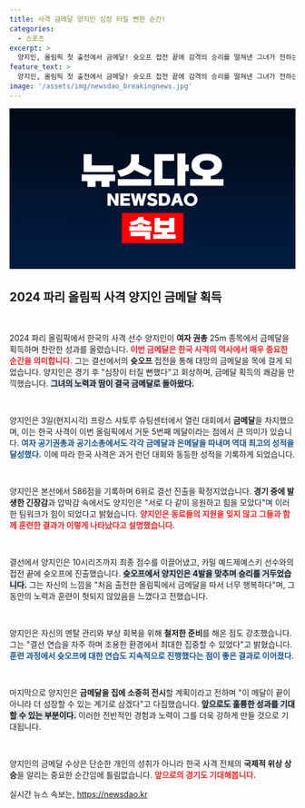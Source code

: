 ```yaml
---
title: 사격 금메달 양지인 심장 터질 뻔한 순간!
categories:
  - 스포츠
excerpt: >
  양지인, 올림픽 첫 출전에서 금메달! 슛오프 접전 끝에 감격의 승리를 떨쳐낸 그녀가 전하는 진한 소감과 훈련 비결은?
feature_text: >
  양지인, 올림픽 첫 출전에서 금메달! 슛오프 접전 끝에 감격의 승리를 떨쳐낸 그녀가 전하는 진한 소감과 훈련 비결은?
image: '/assets/img/newsdao_breakingnews.jpg'
---
```


<p><img src="/assets/img/newsdao_breakingnews.jpg" alt="cryptoinkorea 속보" /></p>

<h2 data-ke-size="size26">2024 파리 올림픽 사격 양지인 금메달 획득</h2>

<p data-ke-size="size16">&nbsp;</p>

<p>2024 파리 올림픽에서 한국의 사격 선수 양지인이 <b>여자 권총</b> 25m 종목에서 금메달을 획득하며 찬란한 성과를 올렸습니다. <b><span style="color: #ee2323;">이번 금메달은 한국 사격의 역사에서 매우 중요한 순간을 의미합니다.</span></b> 그는 결선에서의 <b>슛오프</b> 접전을 통해 대망의 금메달을 목에 걸게 되었습니다. 양지인은 경기 후 "심장이 터질 뻔했다"고 회상하며, 금메달 획득의 쾌감을 만끽했습니다. <b><span style="background-color: #21538527;">그녀의 노력과 땀이 결국 금메달로 돌아왔다.</span></b></p>

<p data-ke-size="size16">&nbsp;</p>

<p>양지인은 3일(현지시각) 프랑스 샤토루 슈팅센터에서 열린 대회에서 <b>금메달</b>을 차지했으며, 이는 한국 사격이 이번 올림픽에서 거둔 5번째 메달이라는 점에서 큰 의미가 있습니다. <b><span style="color: #1a5490;">여자 공기권총과 공기소총에서도 각각 금메달과 은메달을 따내며 역대 최고의 성적을 달성했다.</span></b> 이에 따라 한국 사격은 과거 런던 대회와 동등한 성적을 기록하게 되었습니다. </p>

<p data-ke-size="size16">&nbsp;</p>

<p>양지인은 본선에서 586점을 기록하며 6위로 결선 진출을 확정지었습니다. <b>경기 중에 발생한 긴장감</b>과 압박감 속에서도 양지인은 "서로 다 같이 응원하고 힘을 모았다"며 이러한 팀워크가 힘이 되었다고 밝혔습니다. <b><span style="color: #ee2323;">양지인은 동료들의 지원을 잊지 않고 그들과 함께 훈련한 결과가 이렇게 나타났다고 설명했습니다.</span></b> </p>

<p data-ke-size="size16">&nbsp;</p>

<p>결선에서 양지인은 10시리즈까지 최종 점수를 이끌어냈고, 카밀 예드제예스키 선수와의 접전 끝에 슛오프에 진출했습니다. <b><span style="background-color: #21538527;">슛오프에서 양지인은 4발을 맞추며 승리를 거두었습니다.</span></b> 그는 자신의 느낌을 "처음 출전한 올림픽에서 금메달을 따서 너무 행복하다"며, 그동안의 노력과 훈련이 헛되지 않았음을 느꼈다고 전했습니다.</p>

<p data-ke-size="size16">&nbsp;</p>

<p>양지인은 자신의 멘탈 관리와 부상 회복을 위해 <b>철저한 준비</b>를 해온 점도 강조했습니다. 그는 "결선 연습을 자주 하며 조용한 환경에서 최대한 집중할 수 있었다"고 밝혔습니다. <b><span style="color: #1a5490;">훈련 과정에서 슛오프에 대한 연습도 지속적으로 진행했다는 점이 좋은 결과로 이어졌다.</span></b> </p>

<p data-ke-size="size16">&nbsp;</p>

<p>마지막으로 양지인은 <b>금메달을 집에 소중히 전시</b>할 계획이라고 전하며 "이 메달이 끝이 아니라 더 성장할 수 있는 계기로 삼겠다"고 다짐했습니다. <b><span style="background-color: #21538527;">앞으로도 훌륭한 성과를 기대할 수 있는 부분이다.</span></b> 이러한 전반적인 경험과 노력이 그를 더욱 강하게 만들 것으로 기대됩니다.</p>

<p data-ke-size="size16">&nbsp;</p>

<p>양지인의 금메달 수상은 단순한 개인의 성취가 아니라 한국 사격 전체의 <b>국제적 위상 상승</b>을 알리는 중요한 순간임에 틀림없습니다. <b><span style="color: #ee2323;">앞으로의 경기도 기대해봅니다.</span></b> </p>
실시간 뉴스 속보는, <a href="https://newsdao.kr" rel="dofollow">https://newsdao.kr</a>


